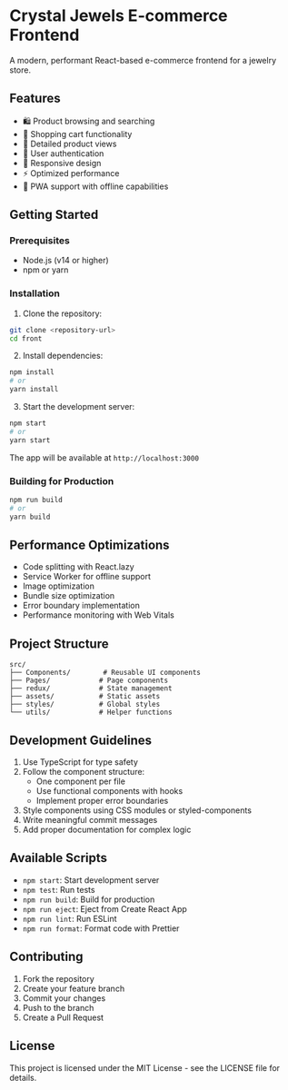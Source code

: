 # Crystal Jewels E-commerce Frontend

A modern, performant React-based e-commerce frontend for a jewelry store.

## Features

- 🛍️ Product browsing and searching
- 🛒 Shopping cart functionality
- 💎 Detailed product views
- 👤 User authentication
- 📱 Responsive design
- ⚡ Optimized performance
- 🔄 PWA support with offline capabilities

## Getting Started

### Prerequisites

- Node.js (v14 or higher)
- npm or yarn

### Installation

1. Clone the repository:
```bash
git clone <repository-url>
cd front
```

2. Install dependencies:
```bash
npm install
# or
yarn install
```

3. Start the development server:
```bash
npm start
# or
yarn start
```

The app will be available at `http://localhost:3000`

### Building for Production

```bash
npm run build
# or
yarn build
```

## Performance Optimizations

- Code splitting with React.lazy
- Service Worker for offline support
- Image optimization
- Bundle size optimization
- Error boundary implementation
- Performance monitoring with Web Vitals

## Project Structure

```
src/
├── Components/        # Reusable UI components
├── Pages/            # Page components
├── redux/            # State management
├── assets/           # Static assets
├── styles/           # Global styles
└── utils/            # Helper functions
```

## Development Guidelines

1. Use TypeScript for type safety
2. Follow the component structure:
   - One component per file
   - Use functional components with hooks
   - Implement proper error boundaries
3. Style components using CSS modules or styled-components
4. Write meaningful commit messages
5. Add proper documentation for complex logic

## Available Scripts

- `npm start`: Start development server
- `npm test`: Run tests
- `npm run build`: Build for production
- `npm run eject`: Eject from Create React App
- `npm run lint`: Run ESLint
- `npm run format`: Format code with Prettier

## Contributing

1. Fork the repository
2. Create your feature branch
3. Commit your changes
4. Push to the branch
5. Create a Pull Request

## License

This project is licensed under the MIT License - see the LICENSE file for details.
